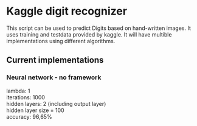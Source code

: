 # Kaggle digit recognizer #

This script can be used to predict Digits based on hand-written images. 
It uses training and testdata provided by kaggle. 
It will have multible implementations using different algorithms. 


## Current implementations ##

### Neural network - no framework ###

lambda: 1<br>
iterations: 1000<br>
hidden layers: 2 (including output layer)<br>
hidden layer size = 100<br>
accuracy: 96,65%<br>
